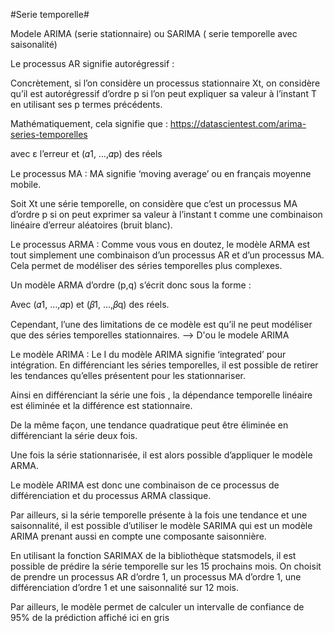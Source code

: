 #Serie temporelle#

Modele ARIMA (serie stationnaire) ou SARIMA ( serie temporelle avec saisonalité) 

Le processus AR signifie autorégressif :

Concrètement, si l’on considère un processus stationnaire Xt, 
on considère qu’il est autorégressif d’ordre p si l’on peut expliquer sa valeur à l’instant T en utilisant ses p termes précédents.

Mathématiquement, cela signifie que :
https://datascientest.com/arima-series-temporelles

avec ε l’erreur et (𝛼1, …,𝛼p)  des réels  


Le processus MA :
MA signifie ‘moving average’ ou en français moyenne mobile.

Soit Xt  une série temporelle, on considère que c’est un processus MA d’ordre p 
si on peut exprimer sa valeur à l’instant t comme une combinaison linéaire d’erreur aléatoires (bruit blanc).

Le processus ARMA :
Comme vous vous en doutez, le modèle ARMA est tout simplement une combinaison d’un processus AR et d’un processus MA. Cela permet de modéliser des séries temporelles plus complexes.

Un modèle ARMA d’ordre (p,q) s’écrit donc sous la forme :


Avec (𝛼1, …,𝛼p)   et (𝛽1, …,𝛽q) des réels.

Cependant, l’une des limitations de ce modèle est qu’il ne peut modéliser que des séries temporelles stationnaires. 
--> D'ou le modele ARIMA 

Le modèle ARIMA :
Le I du modèle ARIMA signifie ‘integrated’ pour intégration. 
En différenciant les séries temporelles, il est possible de retirer les tendances qu’elles présentent pour les stationnariser.

Ainsi en différenciant la série une fois , la dépendance temporelle linéaire est éliminée et la différence est stationnaire.

De la même façon, une tendance quadratique peut être éliminée en différenciant la série deux fois.

Une fois la série stationnarisée, il est alors possible  d’appliquer le modèle ARMA.

Le modèle ARIMA est donc une combinaison de ce processus de différenciation et du processus ARMA classique.

Par ailleurs, si la série temporelle présente à la fois une tendance et une saisonnalité, 
il est possible d’utiliser le modèle SARIMA qui est un modèle ARIMA prenant aussi en compte une composante saisonnière.

En utilisant la fonction SARIMAX de la bibliothèque statsmodels, il est possible de prédire la série temporelle sur les 15 prochains mois. On choisit de prendre un processus AR d’ordre 1, un processus MA d’ordre 1, une différenciation d’ordre 1 et une saisonnalité sur 12 mois.

Par ailleurs, le modèle permet de calculer un intervalle de confiance de 95% de la prédiction affiché ici en gris


